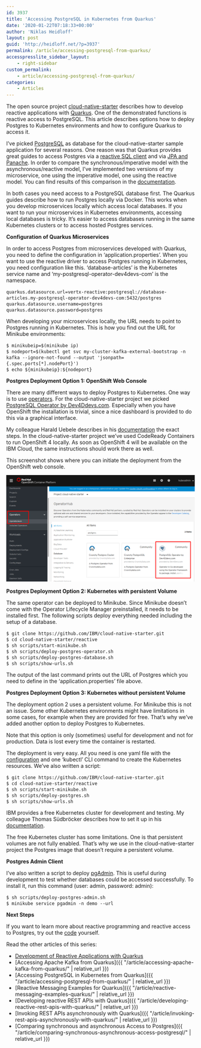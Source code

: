 ```yaml
---
id: 3937
title: 'Accessing PostgreSQL in Kubernetes from Quarkus'
date: '2020-01-22T07:18:33+00:00'
author: 'Niklas Heidloff'
layout: post
guid: 'http://heidloff.net/?p=3937'
permalink: /article/accessing-postgresql-from-quarkus/
accesspresslite_sidebar_layout:
    - right-sidebar
custom_permalink:
    - article/accessing-postgresql-from-quarkus/
categories:
    - Articles
---
```


The open source project [cloud-native-starter](https://github.com/IBM/cloud-native-starter/tree/master/reactive) describes how to develop reactive applications with [Quarkus](https://quarkus.io/). One of the demonstrated functions is reactive access to PostgreSQL. This article describes options how to deploy Postgres to Kubernetes environments and how to configure Quarkus to access it.

I’ve picked [PostgreSQL](https://www.postgresql.org/) as database for the cloud-native-starter sample application for several reasons. One reason was that Quarkus provides great guides to access Postgres via a [reactive SQL client](https://quarkus.io/guides/reactive-sql-clients) and via [JPA and Panache](https://quarkus.io/guides/hibernate-orm-panache). In order to compare the synchronous/imperative model with the asynchronous/reactive model, I’ve implemented two versions of my microservice, one using the imperative model, one using the reactive model. You can find results of this comparison in the [documentation](https://github.com/IBM/cloud-native-starter/blob/master/reactive/documentation/LoadTests.md).

In both cases you need access to a PostgreSQL database first. The Quarkus guides describe how to run Postgres locally via Docker. This works when you develop microservices locally which access local databases. If you want to run your microservices in Kubernetes environments, accessing local databases is tricky. It’s easier to access databases running in the same Kubernetes clusters or to access hosted Postgres services.

**Configuration of Quarkus Microservices**

In order to access Postgres from microservices developed with Quarkus, you need to define the configuration in ‘application.properties’. When you want to use the reactive driver to access Postgres running in Kubernetes, you need configuration like this. ‘database-articles’ is the Kubernetes service name and ‘my-postgresql-operator-dev4devs-com’ is the namespace.

```
quarkus.datasource.url=vertx-reactive:postgresql://database-articles.my-postgresql-operator-dev4devs-com:5432/postgres
quarkus.datasource.username=postgres
quarkus.datasource.password=postgres
```

When developing your microservices locally, the URL needs to point to Postgres running in Kubernetes. This is how you find out the URL for Minikube environments:

```
$ minikubeip=$(minikube ip)
$ nodeport=$(kubectl get svc my-cluster-kafka-external-bootstrap -n kafka --ignore-not-found --output 'jsonpath={.spec.ports[*].nodePort}')
$ echo ${minikubeip}:${nodeport}  
```

**Postgres Deployment Option 1: OpenShift Web Console**

There are many different ways to deploy Postgres to Kubernetes. One way is to use [operators](https://operatorhub.io/?keyword=postgre). For the cloud-native-starter project we picked [PostgreSQL Operator by Dev4Ddevs.com](https://operatorhub.io/operator/postgresql-operator-dev4devs-com). Especially when you have OpenShift the installation is trivial, since a nice dashboard is provided to do this via a graphical interface.

My colleague Harald Uebele describes in his [documentation](https://github.com/IBM/cloud-native-starter/blob/master/reactive/documentation/OpenShift4.md) the exact steps. In the cloud-native-starter project we’ve used CodeReady Containers to run OpenShift 4 locally. As soon as OpenShift 4 will be available on the IBM Cloud, the same instructions should work there as well.

This screenshot shows where you can initiate the deployment from the OpenShift web console.

![image](/assets/img/2020/01/operatorhub-postgres.png)

**Postgres Deployment Option 2: Kubernetes with persistent Volume**

The same operator can be deployed to Minikube. Since Minikube doesn’t come with the Operator Lifecycle Manager preinstalled, it needs to be installed first. The following scripts deploy everything needed including the setup of a database.

```
$ git clone https://github.com/IBM/cloud-native-starter.git
$ cd cloud-native-starter/reactive
$ sh scripts/start-minikube.sh
$ sh scripts/deploy-postgres-operator.sh
$ sh scripts/deploy-postgres-database.sh
$ sh scripts/show-urls.sh
```

The output of the last command prints out the URL of Postgres which you need to define in the ‘application.properties’ file above.

**Postgres Deployment Option 3: Kubernetes without persistent Volume**

The deployment option 2 uses a persistent volume. For Minikube this is not an issue. Some other Kubernetes environments might have limitations in some cases, for example when they are provided for free. That’s why we’ve added another option to deploy Postgres to Kubernetes.

Note that this option is only (sometimes) useful for development and not for production. Data is lost every time the container is restarted.

The deployment is very easy. All you need is one yaml file with the [configuration](https://github.com/IBM/cloud-native-starter/blob/master/reactive/iks-scripts/postgres.yaml) and one ‘kubectl’ CLI command to create the Kubernetes resources. We’ve also written a script:

```
$ git clone https://github.com/IBM/cloud-native-starter.git
$ cd cloud-native-starter/reactive
$ sh scripts/start-minikube.sh
$ sh scripts/deploy-postgres.sh
$ sh scripts/show-urls.sh
```

IBM provides a free Kubernetes cluster for development and testing. My colleague Thomas Südbröcker describes how to set it up in his [documentation](https://github.com/IBM/cloud-native-starter/blob/master/reactive/documentation/IKS.md).

The free Kubernetes cluster has some limitations. One is that persistent volumes are not fully enabled. That’s why we use in the cloud-native-starter project the Postgres image that doesn’t require a persistent volume.

**Postgres Admin Client**

I’ve also written a script to deploy [pgAdmin](https://www.pgadmin.org/). This is useful during development to test whether databases could be accessed successfully. To install it, run this command (user: admin, password: admin):

```
$ sh scripts/deploy-postgres-admin.sh
$ minikube service pgadmin -n demo --url
```

**Next Steps**

If you want to learn more about reactive programming and reactive access to Postgres, try out the [code](https://github.com/IBM/cloud-native-starter/tree/master/reactive) yourself.

Read the other articles of this series:

- [Development of Reactive Applications with Quarkus](http://heidloff.net/article-development-reactive-applications-quarkus/)
- [Accessing Apache Kafka from Quarkus]({{ "/article/accessing-apache-kafka-from-quarkus/" | relative_url }})
- [Accessing PostgreSQL in Kubernetes from Quarkus]({{ "/article/accessing-postgresql-from-quarkus/" | relative_url }})
- [Reactive Messaging Examples for Quarkus]({{ "/article/reactive-messaging-examples-quarkus/" | relative_url }})
- [Developing reactive REST APIs with Quarkus]({{ "/article/developing-reactive-rest-apis-with-quarkus/" | relative_url }})
- [Invoking REST APIs asynchronously with Quarkus]({{ "/article/invoking-rest-apis-asynchronously-with-quarkus/" | relative_url }})
- [Comparing synchronous and asynchronous Access to Postgres]({{ "/article/comparing-synchronous-asynchronous-access-postgresql/" | relative_url }})